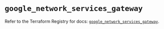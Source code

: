 # `google_network_services_gateway`

Refer to the Terraform Registry for docs: [`google_network_services_gateway`](https://registry.terraform.io/providers/hashicorp/google/6.24.0/docs/resources/network_services_gateway).
